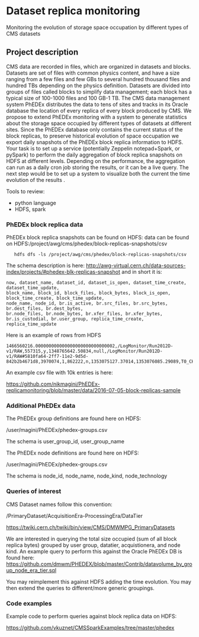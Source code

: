 # Dataset replica monitoring
Monitoring the evolution of storage space occupation by different types of CMS datasets

## Project description
CMS data are recorded in files, which are organized in datasets and blocks.
Datasets are set of files with common physics content, and have a size ranging from 
a few files and few GBs to several hundred thousand files and hundred TBs depending on the 
physics definition. Datasets are divided into groups of files called blocks to simplify data management;
each block has a typical size of 100-1000 files and 100 GB-1 TB.
The CMS data management system PhEDEx distributes the data to tens of sites and tracks in its Oracle database
the location of every replica of every block produced by CMS.
We propose to extend PhEDEx monitoring with a system to generate statistics about the storage space occupied by different types of datasets at different sites.
Since the PhEDEx database only contains the current status of the block replicas, to preserve historical evolution of space occupation we export daily snapshots
of the PhEDEx block replica information to HDFS.
Your task is to set up a service (potentially Zeppelin notepad+Spark, or pySpark) to perform the daily aggregation of block replica snapshots on HDFS at different levels.
Depending on the performance, the aggregation can run as a daily cron job storing the results, or it can be a live query.
The next step would be to set up a system to visualize both the current the time evolution of the results .

Tools to review:
- python language
- HDFS, spark

### PhEDEx block replica data
PhEDEx block replica snapshots can be found on HDFS: data can be found on HDFS:/project/awg/cms/phedex/block-replicas-snapshots/csv
```
   hdfs dfs -ls /project/awg/cms/phedex/block-replicas-snapshots/csv
```
The schema description is here:
http://awg-virtual.cern.ch/data-sources-index/projects/#phedex-blk-replicas-snapshot
and in short it is:

```
now, dataset_name, dataset_id, dataset_is_open, dataset_time_create, dataset_time_update,
block_name, block_id, block_files, block_bytes, block_is_open, block_time_create, block_time_update,
node_name, node_id, br.is_active, br.src_files, br.src_bytes, br.dest_files, br.dest_bytes,
br.node_files, br.node_bytes, br.xfer_files, br.xfer_bytes, br.is_custodial, br.user_group, replica_time_create, replica_time_update
```

Here is an example of rows from HDFS
```
1466560216.000000000000000000000000000002,/LogMonitor/Run2012D-v1/RAW,557315,y,1348765642.50834,null,/LogMonitor/Run2012D-v1/RAW#5810fa64-2ff7-11e2-9d5d-842b2b4671d8,3970074,1,862222,n,1353075127.37014,1353076085.29089,T0_CH_CERN_MSS,2,n,0,0,1,862222,1,862222,0,0,y,18,1353075127,1353336461.59835
```

An example csv file with 10k entries is here:

https://github.com/nikmagini/PhEDEx-replicamonitoring/blob/master/data/2016-07-05-block-replicas-sample

### Additional PhEDEx data

The PhEDEx group definitions are found here on HDFS:

/user/magini/PhEDEx/phedex-groups.csv

The schema is user_group_id, user_group_name

The PhEDEx node definitions are found here on HDFS:

/user/magini/PhEDEx/phedex-groups.csv

The schema is node_id, node_name, node_kind, node_technology

### Queries of interest

CMS Dataset names follow this convention:

/PrimaryDataset/AcquisitionEra-ProcessingEra/DataTier

https://twiki.cern.ch/twiki/bin/view/CMS/DMWMPG_PrimaryDatasets

We are interested in querying the total size occupied (sum of all block replica bytes) grouped by user group, datatier, acquistionera, and node kind.
An example query to perform this against the Oracle PhEDEx DB is found here:
https://github.com/dmwm/PHEDEX/blob/master/Contrib/datavolume_by_group_node_era_tier.sql

You may reimplement this against HDFS adding the time evolution.
You may then extend the queries to different/more generic groupings.

### Code examples

Example code to perform queries against block replica data on HDFS:

https://github.com/vkuznet/CMSSparkExamples/tree/master/phedex

